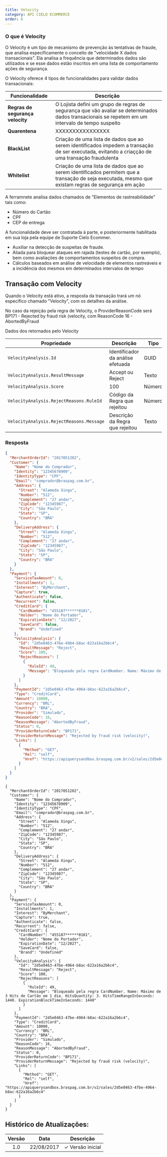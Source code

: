```yaml
---
title: Velocity
category: API CIELO ECOMMERCE
order: 6
---
```

### O que é Velocity

O Velocity é um tipo de mecanismo de prevenção às tentativas de fraude, que analisa especificamente o conceito de "velocidade X dados transacionais". 
Ela analisa a frequência que determinados dados são utilizados e se esse dados estão inscritos em uma lista de comportamento ações de segurança.


O Velocity oferece 4 tipos de funcionalidades para validar dados transacionais:



| Funcionalidade                   | Descrição                                                                                                                                          |
|----------------------------------|----------------------------------------------------------------------------------------------------------------------------------------------------|
| **Regras de segurança velocity** | O Lojista defini um grupo de regras de segurança que vão avaliar se determinados dados transacionais se repetem em um intervalo de tempo suspeito  |
| **Quarentena**                   | XXXXXXXXXXXXXXXX                                                                                                                                   |
| **BlackList**                    | Criação de uma lista de dados que ao serem identificados impedem a transação de ser executada, evitando a criaçção de uma transação fraudulenta    |
| **Whitelist**                    | Criação de uma lista de dados que ao serem identificados permitem que a transação de seja executada, mesmo que existam regras de segurança em ação |








A ferramnete analisa dados chamados de "Elementos de rastreabilidade" tais como:
* Número do Cartão
* CPF
* CEP de entrega








A funcionalidade deve ser contratada à parte, e posteriormente habilitada em sua loja pela equipe de Suporte Cielo Ecommer. 


* Auxiliar na detecção de suspeitas de fraude. 
* Aliada para bloquear ataques em rajada (testes de cartão, por exemplo), bem como avaliações de comportamentos suspeitos de compra. 
* Cálculos baseados em análise de velocidade de elementos rastreáveis e a incidência dos mesmos em determinados intervalos de tempo

































## Transação com Velocity 


Quando o Velocity está ativo, a resposta da transação trará um nó específico chamado "Velocity", com os detalhes da análise.

No caso da rejeição pela regra de Velocity, o ProviderReasonCode será BP171 - Rejected by fraud risk (velocity, com ReasonCode 16 - AbortedByFraud 


Dados dos retornados pelo Velocity



| Propriedade                              | Descrição                         | Tipo   | Tamanho |
|------------------------------------------|-----------------------------------|--------|---------|
| `VelocityAnalysis.Id`                    | Identificador da análise efetuada | GUID   | 36      |
| `VelocityAnalysis.ResultMessage`         | Accept ou Reject                  | Texto  | 25      |
| `VelocityAnalysis.Score`                 | 100                               | Número | 10      |
| `VelocityAnalysis.RejectReasons.RuleId`  | Código da Regra que rejeitou      | Número | 10      |
| `VelocityAnalysis.RejectReasons.Message` | Descrição da Regra que rejeitou   | Texto  | 512     |


### Resposta

```json
{
  "MerchantOrderId": "2017051202",
  "Customer": {
    "Name": "Nome do Comprador",
    "Identity": "12345678909",
    "IdentityType": "CPF",
    "Email": "comprador@braspag.com.br",
    "Address": {
      "Street": "Alameda Xingu",
      "Number": "512",
      "Complement": "27 andar",
      "ZipCode": "12345987",
      "City": "São Paulo",
      "State": "SP",
      "Country": "BRA"
    },
    "DeliveryAddress": {
      "Street": "Alameda Xingu",
      "Number": "512",
      "Complement": "27 andar",
      "ZipCode": "12345987",
      "City": "São Paulo",
      "State": "SP",
      "Country": "BRA"
    }
  },
  "Payment": {
    "ServiceTaxAmount": 0,
    "Installments": 1,
    "Interest": "ByMerchant",
    "Capture": true,
    "Authenticate": false,
    "Recurrent": false,
    "CreditCard": {
      "CardNumber": "455187******0181",
      "Holder": "Nome do Portador",
      "ExpirationDate": "12/2027",
      "SaveCard": false,
      "Brand": "Undefined"
    },
    "VelocityAnalysis": {
      "Id": "2d5e0463-47be-4964-b8ac-622a16a2b6c4",
      "ResultMessage": "Reject",
      "Score": 100,
      "RejectReasons": [
        {
          "RuleId": 49,
          "Message": "Bloqueado pela regra CardNumber. Name: Máximo de 3 Hits de Cartão em 1 dia. HitsQuantity: 3. HitsTimeRangeInSeconds: 1440. ExpirationBlockTimeInSeconds: 1440"
        }
      ]
    },
    "PaymentId": "2d5e0463-47be-4964-b8ac-622a16a2b6c4",
    "Type": "CreditCard",
    "Amount": 10000,
    "Currency": "BRL",
    "Country": "BRA",
    "Provider": "Simulado",
    "ReasonCode": 16,
    "ReasonMessage": "AbortedByFraud",
    "Status": 0,
    "ProviderReturnCode": "BP171",
    "ProviderReturnMessage": "Rejected by fraud risk (velocity)",
    "Links": [
      {
        "Method": "GET",
        "Rel": "self",
        "Href": "https://apiquerysandbox.braspag.com.br/v2/sales/2d5e0463-47be-4964-b8ac-622a16a2b6c4"
      }
    ]
  }
}
```

```shell
{
  "MerchantOrderId": "2017051202",
  "Customer": {
    "Name": "Nome do Comprador",
    "Identity": "12345678909",
    "IdentityType": "CPF",
    "Email": "comprador@braspag.com.br",
    "Address": {
      "Street": "Alameda Xingu",
      "Number": "512",
      "Complement": "27 andar",
      "ZipCode": "12345987",
      "City": "São Paulo",
      "State": "SP",
      "Country": "BRA"
    },
    "DeliveryAddress": {
      "Street": "Alameda Xingu",
      "Number": "512",
      "Complement": "27 andar",
      "ZipCode": "12345987",
      "City": "São Paulo",
      "State": "SP",
      "Country": "BRA"
    }
  },
  "Payment": {
    "ServiceTaxAmount": 0,
    "Installments": 1,
    "Interest": "ByMerchant",
    "Capture": true,
    "Authenticate": false,
    "Recurrent": false,
    "CreditCard": {
      "CardNumber": "455187******0181",
      "Holder": "Nome do Portador",
      "ExpirationDate": "12/2027",
      "SaveCard": false,
      "Brand": "Undefined"
    },
    "VelocityAnalysis": {
      "Id": "2d5e0463-47be-4964-b8ac-622a16a2b6c4",
      "ResultMessage": "Reject",
      "Score": 100,
      "RejectReasons": [
        {
          "RuleId": 49,
          "Message": "Bloqueado pela regra CardNumber. Name: Máximo de 3 Hits de Cartão em 1 dia. HitsQuantity: 3. HitsTimeRangeInSeconds: 1440. ExpirationBlockTimeInSeconds: 1440"
        }
      ]
    },
    "PaymentId": "2d5e0463-47be-4964-b8ac-622a16a2b6c4",
    "Type": "CreditCard",
    "Amount": 10000,
    "Currency": "BRL",
    "Country": "BRA",
    "Provider": "Simulado",
    "ReasonCode": 16,
    "ReasonMessage": "AbortedByFraud",
    "Status": 0,
    "ProviderReturnCode": "BP171",
    "ProviderReturnMessage": "Rejected by fraud risk (velocity)",
    "Links": [
      {
        "Method": "GET",
        "Rel": "self",
        "Href": "https://apiquerysandbox.braspag.com.br/v2/sales/2d5e0463-47be-4964-b8ac-622a16a2b6c4"
      }
    ]
  }
}
```


























## Histórico de Atualizações:

| Versão | Data       | Descrição                                                                                                      |
|:------:|------------|----------------------------------------------------------------------------------------------------------------|
| 1.0    | 22/08/2017 | ✓ Versão inicial                                                                                               |








